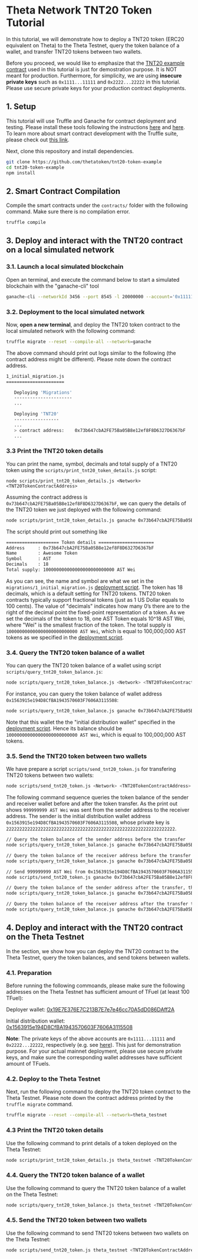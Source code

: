# Theta Network TNT20 Token Tutorial

In this tutorial, we will demonstrate how to deploy a TNT20 token (ERC20 equivalent on Theta) to the Theta Testnet, query the token balance of a wallet, and transfer TNT20 tokens between two wallets. 

Before you proceed, we would like to emphasize that the [TNT20 example contract](./contracts/TNT20.sol) used in this tutorial is just for demostration purpose. It is NOT meant for production. Furthermore, for simplicity, we are using **insecure private keys** such as `0x1111...11111` and `0x2222...22222` in this tutorial. Please use secure private keys for your production contract deployments.

## 1. Setup

This tutorial will use Truffle and Ganache for contract deployment and testing. Please install these tools following the instructions [here](https://trufflesuite.com/docs/truffle/getting-started/installation/) and [here](https://www.trufflesuite.com/ganache). To learn more about smart contract development with the Truffle suite, please check out [this link](https://trufflesuite.com/tutorial/).

Next, clone this repository and install dependencies.

```bash
git clone https://github.com/thetatoken/tnt20-token-example
cd tnt20-token-example
npm install
```

## 2. Smart Contract Compilation

Compile the smart contracts under the `contracts/` folder with the following command. Make sure there is no compilation error.

```bash
truffle compile
```

## 3. Deploy and interact with the TNT20 contract on a local simulated network

### 3.1. Launch a local simulated blockchain

Open an terminal, and execute the command below to start a simulated blockchain with the "ganache-cli" tool

```bash
ganache-cli --networkId 3456 --port 8545 -l 20000000 --account='0x1111111111111111111111111111111111111111111111111111111111111111',10000000000000000000000 --account='0x2222222222222222222222222222222222222222222222222222222222222222',10000000000000000000000 --account='0x3333333333333333333333333333333333333333333333333333333333333333',10000000000000000000000 --account='0x4444444444444444444444444444444444444444444444444444444444444444',10000000000000000000000 --account='0x5555555555555555555555555555555555555555555555555555555555555555',10000000000000000000000 --account='0x6666666666666666666666666666666666666666666666666666666666666666',10000000000000000000000 --account='0x7777777777777777777777777777777777777777777777777777777777777777',10000000000000000000000 --account='0x8888888888888888888888888888888888888888888888888888888888888888',10000000000000000000000 --account='0x9999999999999999999999999999999999999999999999999999999999999999',10000000000000000000000 --account='0x1000000000000000000000000000000000000000000000000000000000000000',10000000000000000000000
```

### 3.2. Deployment to the local simulated network

Now, **open a new terminal**, and deploy the TNT20 token contract to the local simulated network with the following command:

```bash
truffle migrate --reset --compile-all --network=ganache
```

The above command should print out logs similar to the following (the contract address might be different). Please note down the contract address. 

```bash
1_initial_migration.js
======================

   Deploying 'Migrations'
   ----------------------
   ...

   Deploying 'TNT20'
   -----------------
   ...
   > contract address:    0x73b647cbA2FE75Ba05B8e12ef8F8D6327D6367bF
   ...

```

### 3.3 Print the TNT20 token details

You can print the name, symbol, decimals and total supply of a TNT20 token using the `scripts/print_tnt20_token_details.js` script:

```
node scripts/print_tnt20_token_details.js <Network> <TNT20TokenContractAddress>
```

Assuming the contract address is `0x73b647cbA2FE75Ba05B8e12ef8F8D6327D6367bF`, we can query the details of the TNT20 token we just deployed with the following command:

```bash
node scripts/print_tnt20_token_details.js ganache 0x73b647cbA2FE75Ba05B8e12ef8F8D6327D6367bF
```

The script should print out something like

```bash
==================== Token details =====================
Address     : 0x73b647cbA2FE75Ba05B8e12ef8F8D6327D6367bF
Name        : Awesome Token
Symbol      : AST
Decimals    : 18
Total supply: 100000000000000000000000000 AST Wei
```

As you can see, the name and symbol are what we set in the `migrations/1_initial_migration.js` [deployment script](./migrations/1_initial_migration.js). The token has 18 decimals, which is a default setting for TNT20 tokens. TNT20 token contracts typically support fractional tokens (just as 1 US Dollar equals to 100 cents). The value of "decimals" indicates how many 0’s there are to the right of the decimal point the fixed-point representation of a token. As we set the decimals of the token to 18, one AST Token equals 10^18 AST Wei, where "Wei" is the smallest fraction of the token. The total supply is `100000000000000000000000000 AST Wei`, which is equal to 100,000,000 AST tokens as we specified in the [deployment script](./migrations/1_initial_migration.js).

### 3.4. Query the TNT20 token balance of a wallet

You can query the TNT20 token balance of a wallet using script `scripts/query_tnt20_token_balance.js`:

```bash
node scripts/query_tnt20_token_balance.js <Network> <TNT20TokenContractAddress> <WalletAddress>
```

For instance, you can query the token balance of wallet address `0x1563915e194D8CfBA1943570603F7606A3115508`:

```bash
node scripts/query_tnt20_token_balance.js ganache 0x73b647cbA2FE75Ba05B8e12ef8F8D6327D6367bF 0x1563915e194D8CfBA1943570603F7606A3115508
```

Note that this wallet the the "initial distribution wallet" specified in the [deployment script](./migrations/1_initial_migration.js). Hence its balance should be `100000000000000000000000000 AST Wei`, which is equal to 100,000,000 AST tokens.

### 3.5. Send the TNT20 token between two wallets

We have prepare a script `scripts/send_tnt20_token.js` for transfering TNT20 tokens between two wallets:

```bash
node scripts/send_tnt20_token.js <Network> <TNT20TokenContractAddress> <SenderPrivateKey> <ReceiverAddress> <AmountInWei>
```

The following command sequence queries the token balance of the sender and receiver wallet before and after the token transfer. As the print out shows `999999999 AST Wei` was sent from the sender address to the receiver address. The sender is the initial distribution wallet address `0x1563915e194D8CfBA1943570603F7606A3115508`, whose private key is `2222222222222222222222222222222222222222222222222222222222222222`.

```bash
// Query the token balance of the sender address before the transfer
node scripts/query_tnt20_token_balance.js ganache 0x73b647cbA2FE75Ba05B8e12ef8F8D6327D6367bF 0x1563915e194D8CfBA1943570603F7606A3115508

// Query the token balance of the receiver address before the transfer
node scripts/query_tnt20_token_balance.js ganache 0x73b647cbA2FE75Ba05B8e12ef8F8D6327D6367bF 0x5CbDd86a2FA8Dc4bDdd8a8f69dBa48572EeC07FB

// Send 999999999 AST Wei from 0x1563915e194D8CfBA1943570603F7606A3115508 to 0x5CbDd86a2FA8Dc4bDdd8a8f69dBa48572EeC07FB
node scripts/send_tnt20_token.js ganache 0x73b647cbA2FE75Ba05B8e12ef8F8D6327D6367bF 2222222222222222222222222222222222222222222222222222222222222222 0x5CbDd86a2FA8Dc4bDdd8a8f69dBa48572EeC07FB 999999999

// Query the token balance of the sender address after the transfer, the balance should decrease by 999999999
node scripts/query_tnt20_token_balance.js ganache 0x73b647cbA2FE75Ba05B8e12ef8F8D6327D6367bF 0x1563915e194D8CfBA1943570603F7606A3115508

// Query the token balance of the receiver address after the transfer the balance should increase by 999999999
node scripts/query_tnt20_token_balance.js ganache 0x73b647cbA2FE75Ba05B8e12ef8F8D6327D6367bF 0x5CbDd86a2FA8Dc4bDdd8a8f69dBa48572EeC07FB
```

## 4. Deploy and interact with the TNT20 contract on the Theta Testnet

In the section, we show how you can deploy the TNT20 contract to the Theta Testnet, query the token balances, and send tokens between wallets.

### 4.1. Preparation

Before running the following commoands, please make sure the following addresses on the Theta Testnet has sufficient amount of TFuel (at least 100 TFuel):

Deployer wallet: [0x19E7E376E7C213B7E7e7e46cc70A5dD086DAff2A](https://testnet-explorer.thetatoken.org/account/0x19E7E376E7C213B7E7e7e46cc70A5dD086DAff2A)

Initial distribution wallet: [0x1563915e194D8CfBA1943570603F7606A3115508](https://testnet-explorer.thetatoken.org/account/0x1563915e194D8CfBA1943570603F7606A3115508)

**Note**: The private keys of the above accounts are `0x1111...11111` and `0x2222...22222`, respectively (e.g. see [here](https://github.com/thetatoken/tnt20-token-example/blob/dc3176b706c678b41c4fe61531881c0ab6815f5d/truffle-config.js#L48)). This just for demonstration purpose. For your actual mainnet deployment, please use secure private keys, and make sure the corresponding wallet addresses have sufficient amount of TFuels.

### 4.2. Deploy to the Theta Testnet

Next, run the following command to deploy the TNT20 token contract to the Theta Testnet. Please note down the contract address printed by the `truffle migrate` command.

```bash
truffle migrate --reset --compile-all --network=theta_testnet
```

### 4.3 Print the TNT20 token details

Use the following command to print details of a token deployed on the Theta Testnet:

```bash
node scripts/print_tnt20_token_details.js theta_testnet <TNT20TokenContractAddress>
```

### 4.4. Query the TNT20 token balance of a wallet

Use the following command to query the TNT20 token balance of a wallet on the Theta Testnet:

```bash
node scripts/query_tnt20_token_balance.js theta_testnet <TNT20TokenContractAddress> <WalletAddress>
```

### 4.5. Send the TNT20 token between two wallets

Use the following command to send TNT20 tokens between two wallets on the Theta Testnet:

```bash
node scripts/send_tnt20_token.js theta_testnet <TNT20TokenContractAddress> <SenderPrivateKey> <ReceiverAddress> <AmountInWei>
```
